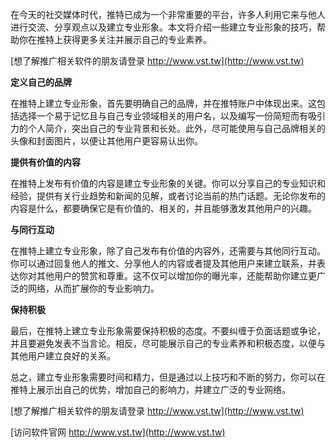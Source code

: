 在今天的社交媒体时代，推特已成为一个非常重要的平台，许多人利用它来与他人进行交流、分享观点以及建立专业形象。本文将介绍一些建立专业形象的技巧，帮助你在推特上获得更多关注并展示自己的专业素养。

[想了解推广相关软件的朋友请登录 http://www.vst.tw](http://www.vst.tw)

**定义自己的品牌**

在推特上建立专业形象，首先要明确自己的品牌，并在推特账户中体现出来。这包括选择一个易于记忆且与自己专业领域相关的用户名，以及编写一份简短而有吸引力的个人简介，突出自己的专业背景和长处。此外，尽可能使用与自己品牌相关的头像和封面图片，以便让其他用户更容易认出你。

**提供有价值的内容**

在推特上发布有价值的内容是建立专业形象的关键。你可以分享自己的专业知识和经验，提供有关行业趋势和新闻的见解，或者讨论当前的热门话题。无论你发布的内容是什么，都要确保它是有价值的、相关的，并且能够激发其他用户的兴趣。

**与同行互动**

在推特上建立专业形象，除了自己发布有价值的内容外，还需要与其他同行互动。你可以通过回复他人的推文、分享他人的内容或者提及其他用户来建立联系，并表达你对其他用户的赞赏和尊重。这不仅可以增加你的曝光率，还能帮助你建立更广泛的网络，从而扩展你的专业影响力。

**保持积极**

最后，在推特上建立专业形象需要保持积极的态度。不要纠缠于负面话题或争论，并且要避免发表不当言论。相反，尽可能展示自己的专业素养和积极态度，以便与其他用户建立良好的关系。

总之，建立专业形象需要时间和精力，但是通过以上技巧和不断的努力，你可以在推特上展示出自己的优势，增加自己的影响力，并建立广泛的专业网络。

[想了解推广相关软件的朋友请登录 http://www.vst.tw](http://www.vst.tw)


[访问软件官网 http://www.vst.tw](http://www.vst.tw)
